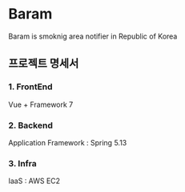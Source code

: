 # Baram
Baram is smoknig area notifier in Republic of Korea

## 프로젝트 명세서

### 1. FrontEnd 
Vue + Framework 7

### 2. Backend
Application Framework :  Spring 5.13

### 3. Infra
IaaS : AWS EC2

